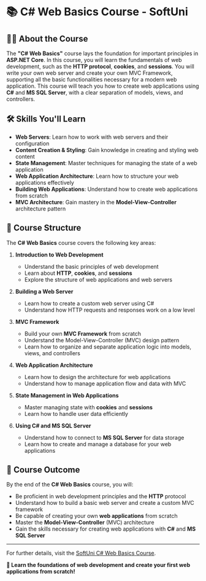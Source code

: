 # 📚 C# Web Basics Course - SoftUni

## 🧑‍🏫 About the Course  

The **"C# Web Basics"** course lays the foundation for important principles in **ASP.NET Core**. In this course, you will learn the fundamentals of web development, such as the **HTTP protocol**, **cookies**, and **sessions**. You will write your own web server and create your own MVC Framework, supporting all the basic functionalities necessary for a modern web application. This course will teach you how to create web applications using **C#** and **MS SQL Server**, with a clear separation of models, views, and controllers.

## 🛠️ Skills You'll Learn  

- **Web Servers**: Learn how to work with web servers and their configuration  
- **Content Creation & Styling**: Gain knowledge in creating and styling web content  
- **State Management**: Master techniques for managing the state of a web application  
- **Web Application Architecture**: Learn how to structure your web applications effectively  
- **Building Web Applications**: Understand how to create web applications from scratch  
- **MVC Architecture**: Gain mastery in the **Model-View-Controller** architecture pattern  

## 📅 Course Structure  

The **C# Web Basics** course covers the following key areas:

1. **Introduction to Web Development**  
   - Understand the basic principles of web development  
   - Learn about **HTTP**, **cookies**, and **sessions**  
   - Explore the structure of web applications and web servers  

2. **Building a Web Server**  
   - Learn how to create a custom web server using C#  
   - Understand how HTTP requests and responses work on a low level  

3. **MVC Framework**  
   - Build your own **MVC Framework** from scratch  
   - Understand the Model-View-Controller (MVC) design pattern  
   - Learn how to organize and separate application logic into models, views, and controllers  

4. **Web Application Architecture**  
   - Learn how to design the architecture for web applications  
   - Understand how to manage application flow and data with MVC  

5. **State Management in Web Applications**  
   - Master managing state with **cookies** and **sessions**  
   - Learn how to handle user data efficiently  

6. **Using C# and MS SQL Server**  
   - Understand how to connect to **MS SQL Server** for data storage  
   - Learn how to create and manage a database for your web applications  

## 🚀 Course Outcome  

By the end of the **C# Web Basics** course, you will:

- Be proficient in web development principles and the **HTTP** protocol  
- Understand how to build a basic web server and create a custom MVC framework  
- Be capable of creating your own **web applications** from scratch  
- Master the **Model-View-Controller** (MVC) architecture  
- Gain the skills necessary for creating web applications with **C#** and **MS SQL Server**

---

For further details, visit the [SoftUni C# Web Basics Course](https://softuni.bg/trainings/2086/csharp-web-development-basics-september-2018).

**🚀 Learn the foundations of web development and create your first web applications from scratch!**
